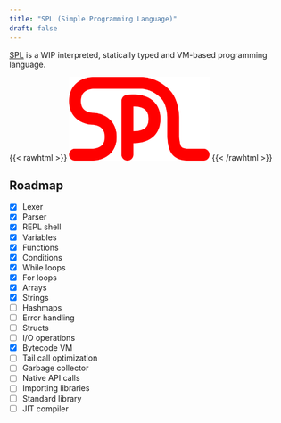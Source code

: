 ```yaml
---
title: "SPL (Simple Programming Language)"
draft: false
---
```


[SPL](https://github.com/mrunix00/spl) is a WIP interpreted, statically typed and VM-based programming language.

{{< rawhtml >}}
<img src=logo.svg width=50%>
{{< /rawhtml >}}

## Roadmap
- [x] Lexer
- [x] Parser
- [x] REPL shell
- [x] Variables
- [x] Functions
- [x] Conditions
- [x] While loops
- [x] For loops
- [x] Arrays
- [x] Strings
- [ ] Hashmaps
- [ ] Error handling
- [ ] Structs
- [ ] I/O operations
- [x] Bytecode VM
- [ ] Tail call optimization
- [ ] Garbage collector
- [ ] Native API calls
- [ ] Importing libraries
- [ ] Standard library
- [ ] JIT compiler
